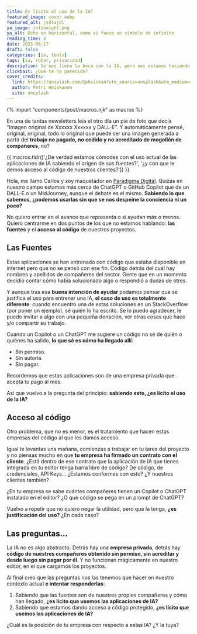 ```yaml
---
title: Es lícito el uso de la IA?
featured_image: cover.webp
featured_alt: jsdlajdl
ya_image: infineight.png
ya_alt: Ocho en horizontal, como si fuese un símbolo de infinito
reading_time: 3
date: 2023-08-17
draft: false
categories: [ia, tools]
tags: [ia, robar, privacidad]
description: Se nos llena la boca con la IA, pero nos estamos haciendo las primeras preguntas.
clickbait: ¿Qué te ha parecido?
cover_credits:
  link: https://unsplash.com/@pheiskan?utm_source=unsplash&utm_medium=referral&utm_content=creditCopyText
  author: Petri Heiskanen
  site: unsplash
---
```

{% import "components/post/macros.njk" as macros %}

En una de tantas newsletters leía el otro día un pie de foto que decía “Imagen original de Xxxxxx Xxxxxx y DALL-E”. Y automáticamente pensé, original, original, todo lo original que puede ser una imagen generada a partir del **trabajo no pagado, no cedido y no acreditado de mogollón de compañeres**, no?

{{ macros.tldr(['¿De verdad estamos cómodes con el uso actual de las aplicaciones de IA sabiendo el origen de sus fuentes?', '¿y con que le demos acceso al código de nuestros clientes?']) }}

Hola, me llamo Carlos y soy maquetador en [Paradigma Digital](https://paradigmadigital.com). Quizás en nuestro campo estamos más cerca de ChatGPT o GitHub Copilot que de un DALL-E o un MidJourney, aunque el debate es el mismo. **Sabiendo lo que sabemos, ¿podemos usarlas sin que se nos despeine la conciencia ni un poco?**

No quiero entrar en el avance que representa o si ayudan más o menos. Quiero centrarme en dos puntos de los que no estamos hablando: **las fuentes** y el **acceso al código** de nuestros proyectos.

## Las Fuentes

Estas aplicaciones se han entrenado con código que estaba disponible en internet pero que no se pensó con ese fin. Código detrás del cuál hay nombres y apellidos de compañeres del sector. Gente que en un momento decidió contar cómo había solucionado algo o respondió a dudas de otres.

Y aunque tras esa **buena intención de ayudar** podamos pensar que se justifica el uso para entrenar una IA, **el caso de uso es totalmente diferente**: cuando encuentro una de estas soluciones en un StackOverflow (por poner un ejemplo), sé quién lo ha escrito. Se lo puedo agradecer, le puedo invitar a algo con una pequeña donación, ver otras cosas que hace y/o compartir su trabajo.

Cuando un Copilot o un ChatGPT me sugiere un código no sé de quién o quiénes ha salido, **lo que sé es cómo ha llegado allí**:

- Sin permiso.
- Sin autoría.
- Sin pagar.

Recordemos que estas aplicaciones son de una empresa privada que acepta tu pago al mes.

Así que vuelvo a la pregunta del principio: **sabiendo esto, ¿es lícito el uso de la IA?**

## Acceso al código

Otro problema, que no es menor, es el tratamiento que hacen estas empresas del código al que les damos acceso.

Igual te levantas una mañana, comienzas a trabajar en tu tarea del proyecto y no piensas mucho en que **tu empresa ha firmado un contrato con el cliente**. ¿Está dentro de ese contrato que la aplicación de IA que tienes integrada en tu editor tenga barra libre de código? De código, de credenciales, API Keys… ¿Estamos conformes con esto? ¿Y nuestros clientes también?

¿En tu empresa se sabe cuántes compañeres tienen un Copilot o ChatGPT instalado en el editor? ¿O qué código se pega en un prompt de ChatGPT?

Vuelvo a repetir que no quiero negar la utilidad, pero que la tenga, **¿es justificación del uso?** ¿En cada caso?

## Las preguntas…

La IA no es algo abstracto. Detrás hay una **empresa privada**, detrás hay **código de nuestres compañeres obtenido sin permiso, sin acreditar y desde luego sin pagar por él**. Y no funcionan mágicamente en nuestro editor, en el que cargamos los proyectos.

Al final creo que las preguntas nos las tenemos que hacer en nuestro contexto actual **e intentar responderlas**:

1. Sabiendo que las fuentes son de nuestres propies compañeres y cómo han llegado, **¿es lícito que usemos las aplicaciones de IA?**
2. Sabiendo que estamos dando acceso a código protegido, **¿es lícito que usemos las aplicaciones de IA?**

¿Cuál es la posición de tu empresa con respecto a estas IA? ¿Y la tuya?
